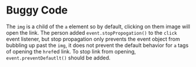 # Buggy Code

The `img` is a child of the `a` element so by default, clicking on them image will open the link. The person added `event.stopPropogation()` to the `click` event listener, but stop propagation only prevents the event object from bubbling up past the `img`, it does not prevent the default behavior for `a` tags of opening the `href`ed link. To stop link from opening, `event.preventDefautlt()` should be added.
